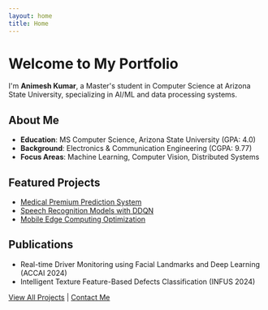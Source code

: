 ```yaml
---
layout: home
title: Home
---
```


# Welcome to My Portfolio

I'm **Animesh Kumar**, a Master's student in Computer Science at Arizona State University, specializing in AI/ML and data processing systems.

## About Me
- **Education**: MS Computer Science, Arizona State University (GPA: 4.0)
- **Background**: Electronics & Communication Engineering (CGPA: 9.77)
- **Focus Areas**: Machine Learning, Computer Vision, Distributed Systems

## Featured Projects
- [Medical Premium Prediction System](./projects/medical-premium.html)
- [Speech Recognition Models with DDQN](./projects/speech-recognition.html) 
- [Mobile Edge Computing Optimization](./projects/mobile-edge.html)

## Publications
- Real-time Driver Monitoring using Facial Landmarks and Deep Learning (ACCAI 2024)
- Intelligent Texture Feature-Based Defects Classification (INFUS 2024)

[View All Projects](./projects.html) | [Contact Me](./contact.html)
